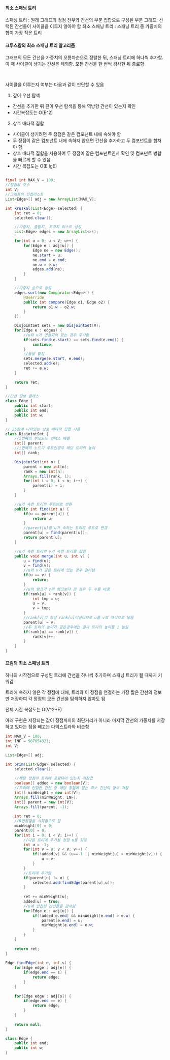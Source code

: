 #### 최소 스패닝 트리
스패닝 트리 : 원래 그래프의 정점 전부와 간선의 부분 집합으로 구성된 부분 그래프. 선택된 간선들이 사이클을 이루지 않아야 함
최소 스패닝 트리 : 스패닝 트리 중 가중치의 합이 가장 작은 트리


#### 크루스칼의 최소 스패닝 트리 알고리즘
그래프의 모든 간선을 가중치의 오름차순으로 정렬한 뒤, 스패닝 트리에 하나씩 추가함. 이 때 사이클이 생기는 간선은 제외함.
모든 간선을 한 번씩 검사한 뒤 종료함

<br>

사이클을 이루는지 여부는 다음과 같이 판단할 수 있음
1. 깊이 우선 탐색
- 간선을 추가한 뒤 깊이 우선 탐색을 통해 역방향 간선이 있는지 확인
- 시간복잡도는 O(E^2)

2. 상호 배타적 집합
- 사이클이 생기려면 두 정점은 같은 컴포넌트 내에 속해야 함 
- 두 정점이 같은 컴포넌트 내에 속하지 않으면 간선을 추가하고 두 컴포넌트를 합쳐야 함
- 상호 배타적 집합을 사용하여 두 정점이 같은 컴포넌트인지 확인 및 컴포넌트 병합을 빠르게 할 수 있음
- 시간 복잡도는 O(E lgE)

```java

final int MAX_V = 100;
//정점의 갯수
int V;
//그래프의 인접리스트
List<Edge>[] adj = new ArrayList[MAX_V];

int kruskal(List<Edge> selected) {
    int ret = 0;
    selected.clear();

    //가중치, 출발지, 도착지 리스트 생성
    List<Edge> edges = new ArrayList<>();

    for(int u = 0; u < V; u++) {
        for(Edge e : adj[u]) {
            Edge ne = new Edge();
            ne.start = u;
            ne.end = e.end;
            ne.w = e.w;
            edges.add(ne);
        }
    }

    //가중치 순으로 정렬
    edges.sort(new Comparator<Edge>() {
        @Override
        public int compare(Edge o1, Edge o2) {
            return o1.w - o2.w;
        }
    });

    DisjointSet sets = new DisjointSet(V);
    for(Edge e : edges) {
        //u와 v가 연결되어 있는 경우 무시함
        if(sets.find(e.start) == sets.find(e.end)) {
            continue;
        }
        //둘을 합침
        sets.merge(e.start, e.end);
        selected.add(e);
        ret += e.w;
    }
    
    return ret;
}

//간선 정보 클래스
class Edge {
    public int start;
    public int end;
    public int w;
}

// 25장에 나와있는 상호 배타적 집합 사용
class DisjointSet {
    //i번째의 부모노드 인덱스 배열
    int[] parent;
    //i번째의 노드가 루트인경우 해당 트리의 높이
    int[] rank;

    DisjointSet(int n) {
        parent = new int[n];
        rank = new int[n];
        Arrays.fill(rank, 1);
        for(int i = 0; i < n; i++) {
            parent[i] = i;
        }
    }

    //u가 속한 트리의 루트번호 반환
    public int find(int u) {
        if(u == parent[u]) {
            return u;
        }
        //parent[u]를 u가 속하는 트리의 루트로 변경
        parent[u] = find(parent[u]);
        return parent[u];
    }

    //u가 속한 트리와 v가 속한 트리를 합침
    public void merge(int u, int v) {
        u = find(u);
        v = find(v);
        //u와 v가 같은 트리에 있는 경우 걸러냄
        if(u == v) {
            return;
        }
        //u의 랭크가 v의 랭크보다 큰 경우 두 수를 바꿈
        if(rank[u] > rank[v]) {
            int tmp = u;
            u = v;
            v = tmp;
        }
        //rank[v]가 항상 rank[u]이상이므로 u를 v의 자식으로 넣음
        parent[u] = v;
        //두 트리의 높이가 같은경우에만 결과 트리의 높이를 1 늘림
        if(rank[u] == rank[v]) {
            rank[v]++;
        }
    }
}
```

#### 프림의 최소 스패닝 트리
하나의 시작점으로 구성된 트리에 간선을 하나씩 추가하며 스패닝 트리가 될 때까지 키워감

트리에 속하지 않은 각 정점에 대해, 트리와 이 정점을 연결하는 가장 짧은 간선의 정보만 저장하여 각 정점의 모든 간선을 탐색하지 않아도 됨

전체 시간 복잡도는 O(V^2+E)

아래 구현은 저장되는 값이 정점까지의 최단거리가 아니라 마지막 간선의 가중치를 저장하고 있다는 점을 빼고는 다익스트라와 비슷함


```java
int MAX_V = 100;
int INF = 987654321;
int V;

List<Edge>[] adj;

int prim(List<Edge> selected) {
    selected.clear();
    
    //해당 정점이 트리에 포함되어 있는지 저장값
    boolean[] added = new boolean[V];
    //트리에 인접한 간선 중 해당 정점에 닫는 최소 간선의 정보 저장
    int[] minWeight = new int[V];
    Arrays.fill(minWeight, INF);
    int[] parent = new int[V];
    Arrays.fill(parent, -1);
    
    int ret = 0;
    //0번정점을 시작점으로 함
    minWeight[0] = 0;
    parent[0] = 0;
    for(int i = 0; i < V; i++) {
        //다음 트리에 추가될 정점 u를 찾음
        int u = -1;
        for(int v = 0; v < V; v++) {
            if(!added[v] && (u==-1 || minWeight[u] > minWeight[v])) {
                u = v;
            }
        }
        //트리에 추가함
        if(parent[u] != u) {
            selected.add(findEdge(parent[u],u));
        }
        
        ret += minWeight[u];
        added[u] = true;
        //u에 인접한 간선들을 검사함
        for(Edge e : adj[u]) {
            if(!added[e.end] && minWeight[e.end] > e.w) {
                parent[e.end] = u;
                minWeight[e.end] = e.w;
            }
        }
    }
    
    return ret;
}
    
Edge findEdge(int e, int s) {
    for(Edge edge : adj[e]) {
        if(edge.end == s) {
            return edge;
        }
    }
    
    for(Edge edge : adj[s]) {
        if(edge.end == e) {
            return edge;
        }
    }
    
    return null;
}

class Edge {
    public int end;
    public int w;
}
```

